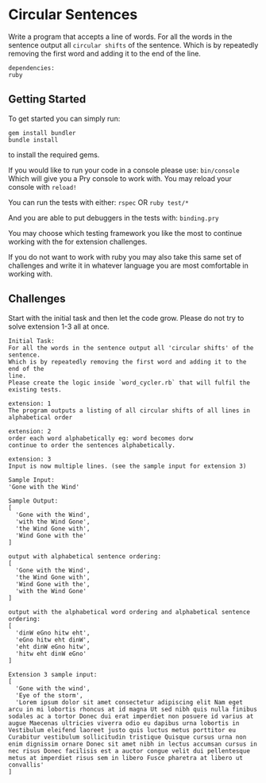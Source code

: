 # Circular Sentences

Write a program that accepts a line of words.
For all the words in the sentence output all `circular shifts` of the sentence.
Which is by repeatedly removing the first word and adding it to the end of the
line.

```
dependencies:
ruby
```
## Getting Started
To get started you can simply run:
```
gem install bundler
bundle install
```
to install the required gems.

If you would like to run your code in a console please use:
`bin/console`
Which will give you a Pry console to work with.
You may reload your console with `reload!`

You can run the tests with either:
```rspec```
OR
```ruby test/*```

And you are able to put debuggers in the tests with:
`binding.pry`

You may choose which testing framework you like the most to continue working with the for extension
challenges.

If you do not want to work with ruby you may also take this same set of challenges and write it in
whatever language you are most comfortable in working with.

## Challenges
Start with the initial task and then let the code grow.
Please do not try to solve extension 1-3 all at once.

```
Initial Task:
For all the words in the sentence output all 'circular shifts' of the sentence.
Which is by repeatedly removing the first word and adding it to the end of the
line.
Please create the logic inside `word_cycler.rb` that will fulfil the existing tests.
```

```
extension: 1
The program outputs a listing of all circular shifts of all lines in alphabetical order
```

```
extension: 2
order each word alphabetically eg: word becomes dorw
continue to order the sentences alphabetically.
```

```
extension: 3
Input is now multiple lines. (see the sample input for extension 3)
```

```
Sample Input:
'Gone with the Wind'
```

```
Sample Output:
[
  'Gone with the Wind',
  'with the Wind Gone',
  'the Wind Gone with',
  'Wind Gone with the'
]
```

```
output with alphabetical sentence ordering:
[
  'Gone with the Wind',
  'the Wind Gone with',
  'Wind Gone with the',
  'with the Wind Gone'
]
```

```
output with the alphabetical word ordering and alphabetical sentence ordering:
[
  'dinW eGno hitw eht',
  'eGno hitw eht dinW',
  'eht dinW eGno hitw',
  'hitw eht dinW eGno'
]
```

```
Extension 3 sample input:
[
  'Gone with the wind',
  'Eye of the storm',
  'Lorem ipsum dolor sit amet consectetur adipiscing elit Nam eget arcu in mi lobortis rhoncus at id magna Ut sed nibh quis nulla finibus sodales ac a tortor Donec dui erat imperdiet non posuere id varius at augue Maecenas ultricies viverra odio eu dapibus urna lobortis in Vestibulum eleifend laoreet justo quis luctus metus porttitor eu Curabitur vestibulum sollicitudin tristique Quisque cursus urna non enim dignissim ornare Donec sit amet nibh in lectus accumsan cursus in nec risus Donec facilisis est a auctor congue velit dui pellentesque metus at imperdiet risus sem in libero Fusce pharetra at libero ut convallis'
]
```
